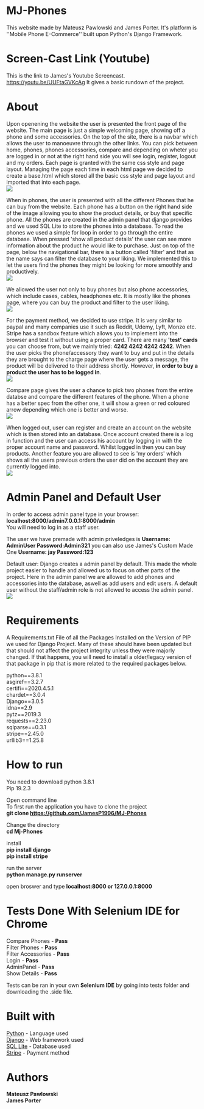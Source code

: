 # MJ-Phones
This website made by Mateusz Pawlowski and James Porter. It's platform is ''Mobile Phone E-Commerce'' built upon Python's Django Framework.

# Screen-Cast Link (Youtube) 
This is the link to James's Youtube Screencast.
https://youtu.be/UUFtaGVKcAg
It gives a basic rundown of the project.

# About
Upon openening the website the user is presented the front page of the website. The main page is just a simple welcoming page, showing off a phone and some accessories. On the top of the site, there is a navbar which allows the user to manoeuvre through the other links. You can pick between home, phones, phones accessories, compare and depending on wheter you are logged in or not at the right hand side you will see login, register, logout and my orders. Each page is granted with the same css style and page layout. Managing the page each time in each html page we decided to create a base.html which stored all the basic css style and page layout and imported that into each page.  
![](images/mainPage.PNG)

When in phones, the user is presented with all the different Phones that he can buy from the website. Each phone has a button on the right hand side of the image allowing you to show the product details, or buy that specific phone. All the phones are created in the admin panel that django provides and we used SQL Lite to store the phones into a database. To read the phones we used a simple for loop in order to go through the entire database. When pressed 'show all product details' the user can see more information about the product he would like to purchase. Just on top of the page, below the navigational bar, there is a button called 'filter' and that as the name says can filter the database to your liking. We implemented this to let the users find the phones they might be looking for more smoothly and productively.  
![](images/phonesImage.PNG)

We allowed the user not only to buy phones but also phone accessories, which include cases, cables, headphones etc. It is mostly like the phones page, where you can buy the product and filter to the user liking.  
![](images/accessories.PNG)

For the payment method, we decided to use stripe. It is very similar to paypal and many companies use it such as Reddit, Udemy, Lyft, Monzo etc. Stripe has a sandbox feature which allows you to implement into the browser and test it without using a proper card. There are many **'test' cards** you can choose from, but we mainly tried: **4242 4242 4242 4242**. When the user picks the phone/accessory they want to buy and put in the details they are brought to the charge page where the user gets a message, the product will be delivered to their address shortly. However, **in order to buy a product the user has to be logged in**.  
![](images/payment.PNG)

Compare page gives the user a chance to pick two phones from the entire databse and compare the different features of the phone. When a phone has a better spec from the other one, it will show a green or red coloured arrow depending which one is better and worse.  
![](images/comparison.PNG)

When logged out, user can register and create an account on the website which is then stored into an database. Once account created there is a log in function and the user can access his account by logging in with the proper account name and password. Whilst logged in then you can buy products. Another feature you are allowed to see is 'my orders' which shows all the users previous orders the user did on the account they are currently logged into.  
![](images/order.PNG)

# Admin Panel and Default User
In order to access admin panel type in your browser: **localhost:8000/admin7.0.0.1:8000/admin**  
You will need to log in as a staff user. 

The user we have premade with admin priveledges is
**Username: AdminUser Password:Admin321**
you can also use James's Custom Made One
**Username: jay Password:123**

Default user: 
Django creates a admin panel by default. This made the whole project easier to handle and allowed us to focus on other parts of the project. Here in the admin panel we are allowed to add phones and accessories into the database, aswell as add users and edit users. A default user without the staff/admin role is not allowed to access the admin panel.  
![](images/admin.PNG)


# Requirements
A Requirements.txt File of all the Packages Installed on the Version of PIP we used for Django Project. Many of these should have been updated but that should not affect the project integrity unless they were majorly changed. If that happens, you will need to install a older/legacy version of that package in pip that is more related to the required packages below.

python==3.8.1  
asgiref==3.2.7  
certifi==2020.4.5.1  
chardet==3.0.4  
Django==3.0.5  
idna==2.9  
pytz==2019.3  
requests==2.23.0  
sqlparse==0.3.1  
stripe==2.45.0  
urllib3==1.25.8

# How to run
You need to download python 3.8.1  
Pip 19.2.3

Open command line  
To first run the application you have to clone the project  
**git clone https://github.com/JamesP1996/MJ-Phones**

Change the directory  
**cd Mj-Phones**  


install  
**pip install django**  
**pip install stripe**

run the server  
**python manage.py runserver**

open broswer and type
**localhost:8000 or 127.0.0.1:8000**

# Tests Done With Selenium IDE for Chrome
Compare Phones - **Pass**  
Filter Phones - **Pass**  
Filter Accessories - **Pass**  
Login - **Pass**  
AdminPanel - **Pass**  
Show Details - **Pass** 

Tests can be ran in your own **Selenium IDE** by going into tests folder and downloading the .side file.

# Built with
[Python](https://www.python.org/) - Language used  
[Django](https://www.djangoproject.com/) - Web framework used  
[SQL Lite](https://www.sqlite.org/index.html) - Database used  
[Stripe](https://stripe.com/docs/testing) - Payment method

# Authors
**Mateusz Pawlowski**  
**James Porter**
